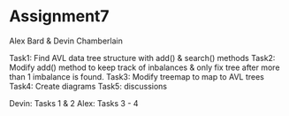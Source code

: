 # Assignment7

Alex Bard & Devin Chamberlain

Task1: Find AVL data tree structure with add() & search() methods
Task2: Modify add() method to keep track of inbalances & only fix tree after more than 1 imbalance is found.
Task3: Modify treemap to map to AVL trees
Task4: Create diagrams
Task5: discussions

Devin: Tasks 1 & 2
Alex: Tasks 3 - 4
